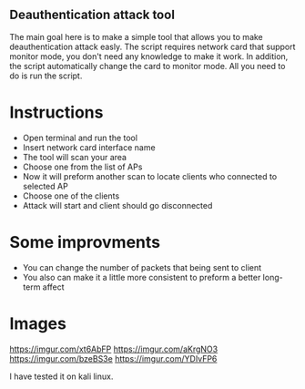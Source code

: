 ## Deauthentication attack tool
The main goal here is to make a simple tool that allows you to make deauthentication attack easly.
The script requires network card that support monitor mode, you don't need any knowledge to make it work.
In addition, the script automatically change the card to monitor mode.
All you need to do is run the script.


# Instructions
- Open terminal and run the tool
- Insert network card interface name
- The tool will scan your area
- Choose one from the list of APs
- Now it will preform another scan to locate clients who connected to selected AP
- Choose one of the clients
- Attack will start and client should go disconnected

# Some improvments
- You can change the number of packets that being sent to client
- You also can make it a little more consistent to preform a better long-term affect

# Images
https://imgur.com/xt6AbFP
https://imgur.com/aKrgNO3
https://imgur.com/bzeBS3e
https://imgur.com/YDIvFP6

I have tested it on kali linux.
